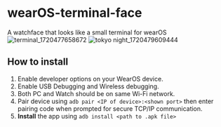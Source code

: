 # wearOS-terminal-face
A watchface that looks like a small terminal for wearOS
![terminal_1720477658672](https://github.com/Fiotux/wearOS-terminal-face/assets/74451820/a109259a-b8aa-4943-bb04-c60650581986)
![tokyo night_1720479609444](https://github.com/Fiotux/wearOS-terminal-face/assets/74451820/7a6970c9-557a-4497-9d76-9b27ebd7e594)

## How to install 

1) Enable developer options on your WearOS device.
2) Enable USB Debugging and Wireless debugging.
3) Both PC and Watch should be on same Wi-Fi network.
4) Pair device using ```adb pair <IP of device>:<shown port>``` then enter pairing code when prompted for secure TCP/IP communication.
5) **Install** the app using ```adb install <path to .apk file>```
